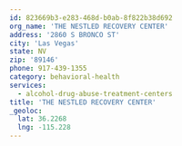 ```yaml
---
id: 823669b3-e283-468d-b0ab-8f822b38d692
org_name: 'THE NESTLED RECOVERY CENTER'
address: '2860 S BRONCO ST'
city: 'Las Vegas'
state: NV
zip: '89146'
phone: 917-439-1355
category: behavioral-health
services:
  - alcohol-drug-abuse-treatment-centers
title: 'THE NESTLED RECOVERY CENTER'
_geoloc:
  lat: 36.2268
  lng: -115.228
---
```

